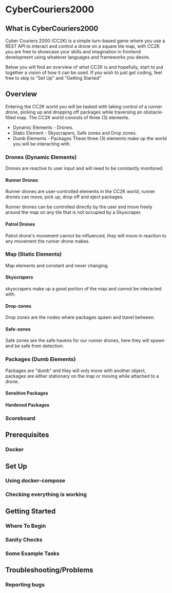 # CyberCouriers2000
## What is CyberCouriers2000
Cyber Couriers 2000 (CC2K) is a simple turn-based game where you use a REST API to interact and control a drone on a square tile map, with CC2K you are free to showcase your skills and imagination in frontend development using whatever languages and frameworks you desire.

Below you will find an overview of what CC2K is and hopefully, start to put together a vision of how it can be used. If you wish to just get coding, feel free to skip to "Set Up" and "Getting Started"
## Overview
Entering the CC2K world you will be tasked with taking control of a runner drone, picking up and dropping off packages while traversing an obstacle-filled map.
The CC2K world consists of three (3) elements.

- Dynamic Elements - Drones.
- Static Element - Skyscrapers, Safe zones and Drop zones.
- Dumb Elements - Packages
These three (3) elements make up the world you will be interacting with.

### Drones (Dynamic Elements)
Drones are reactive to user input and will need to be constantly monitored.

#### Runner Drones
Runner drones are user-controlled elements in the CC2K world, runner drones can move, pick up, drop off and eject packages.

Runner drones can be controlled directly by the user and move freely around the map on any tile that is not occupied by a Skyscraper.

####  Patrol Drones
Patrol drone's movement cannot be influenced, they will move in reaction to any movement the runner drone makes.

### Map (Static Elements)
Map elements and constant and never changing.

#### Skyscrapers
skyscrapers make up a good portion of the map and cannot be interacted with.

#### Drop-zones
Drop zones are the nodes where packages spawn and travel between.

#### Safe-zones
Safe zones are the safe havens for our runner drones, here they will spawn and be safe from detection. 

### Packages (Dumb Elements)
Packages are "dumb" and they will only move with another object, packages are either stationary on the map or moving while attached to a drone.

#### Sensitive Packages
#### Hardened Packages
### Scoreboard
## Prerequisites 
### Docker
## Set Up
### Using docker-compose
### Checking everything is working

## Getting Started

### Where To Begin
### Sanity Checks
### Some Example Tasks
## Troubleshooting/Problems
### Reporting bugs